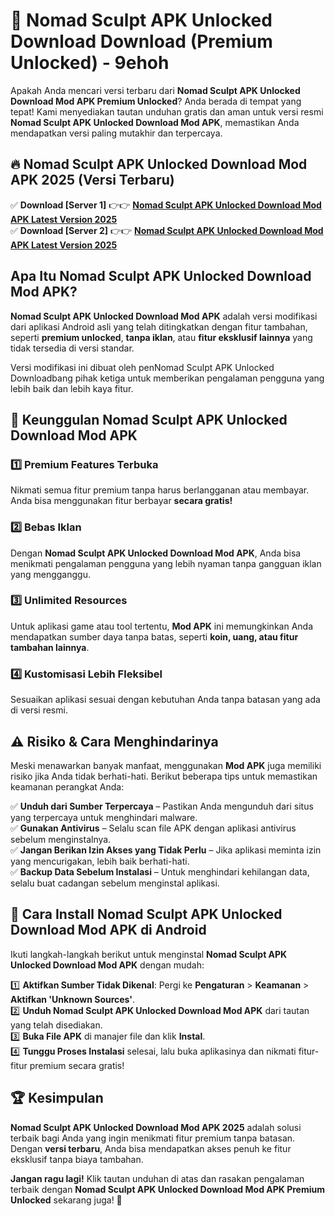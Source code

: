 # 🎯 Nomad Sculpt APK Unlocked Download  Download (Premium Unlocked) -  9ehoh

Apakah Anda mencari versi terbaru dari **Nomad Sculpt APK Unlocked Download Mod APK Premium Unlocked**? Anda berada di tempat yang tepat! Kami menyediakan tautan unduhan gratis dan aman untuk versi resmi **Nomad Sculpt APK Unlocked Download Mod APK**, memastikan Anda mendapatkan versi paling mutakhir dan terpercaya.

## 🔥 Nomad Sculpt APK Unlocked Download Mod APK 2025 (Versi Terbaru)

✅ **Download [Server 1]** 👉👉 [**Nomad Sculpt APK Unlocked Download Mod APK Latest Version 2025**](https://momento.my/?title=Nomad_Sculpt_APK_Unlocked_Download)  
✅ **Download [Server 2]** 👉👉 [**Nomad Sculpt APK Unlocked Download Mod APK Latest Version 2025**](https://momento.my/?title=Nomad_Sculpt_APK_Unlocked_Download)  

## Apa Itu Nomad Sculpt APK Unlocked Download Mod APK?

**Nomad Sculpt APK Unlocked Download Mod APK** adalah versi modifikasi dari aplikasi Android asli yang telah ditingkatkan dengan fitur tambahan, seperti **premium unlocked**, **tanpa iklan**, atau **fitur eksklusif lainnya** yang tidak tersedia di versi standar.

Versi modifikasi ini dibuat oleh penNomad Sculpt APK Unlocked Downloadbang pihak ketiga untuk memberikan pengalaman pengguna yang lebih baik dan lebih kaya fitur.

## 🎯 Keunggulan Nomad Sculpt APK Unlocked Download Mod APK

### 1️⃣ Premium Features Terbuka
Nikmati semua fitur premium tanpa harus berlangganan atau membayar. Anda bisa menggunakan fitur berbayar **secara gratis!**

### 2️⃣ Bebas Iklan
Dengan **Nomad Sculpt APK Unlocked Download Mod APK**, Anda bisa menikmati pengalaman pengguna yang lebih nyaman tanpa gangguan iklan yang mengganggu.

### 3️⃣ Unlimited Resources
Untuk aplikasi game atau tool tertentu, **Mod APK** ini memungkinkan Anda mendapatkan sumber daya tanpa batas, seperti **koin, uang, atau fitur tambahan lainnya**.

### 4️⃣ Kustomisasi Lebih Fleksibel
Sesuaikan aplikasi sesuai dengan kebutuhan Anda tanpa batasan yang ada di versi resmi.

## ⚠️ Risiko & Cara Menghindarinya

Meski menawarkan banyak manfaat, menggunakan **Mod APK** juga memiliki risiko jika Anda tidak berhati-hati. Berikut beberapa tips untuk memastikan keamanan perangkat Anda:

✅ **Unduh dari Sumber Terpercaya** – Pastikan Anda mengunduh dari situs yang terpercaya untuk menghindari malware.  
✅ **Gunakan Antivirus** – Selalu scan file APK dengan aplikasi antivirus sebelum menginstalnya.  
✅ **Jangan Berikan Izin Akses yang Tidak Perlu** – Jika aplikasi meminta izin yang mencurigakan, lebih baik berhati-hati.  
✅ **Backup Data Sebelum Instalasi** – Untuk menghindari kehilangan data, selalu buat cadangan sebelum menginstal aplikasi.

## 📌 Cara Install Nomad Sculpt APK Unlocked Download Mod APK di Android

Ikuti langkah-langkah berikut untuk menginstal **Nomad Sculpt APK Unlocked Download Mod APK** dengan mudah:

1️⃣ **Aktifkan Sumber Tidak Dikenal**: Pergi ke **Pengaturan** > **Keamanan** > **Aktifkan 'Unknown Sources'**.  
2️⃣ **Unduh Nomad Sculpt APK Unlocked Download Mod APK** dari tautan yang telah disediakan.  
3️⃣ **Buka File APK** di manajer file dan klik **Instal**.  
4️⃣ **Tunggu Proses Instalasi** selesai, lalu buka aplikasinya dan nikmati fitur-fitur premium secara gratis!

## 🏆 Kesimpulan

**Nomad Sculpt APK Unlocked Download Mod APK 2025** adalah solusi terbaik bagi Anda yang ingin menikmati fitur premium tanpa batasan. Dengan **versi terbaru**, Anda bisa mendapatkan akses penuh ke fitur eksklusif tanpa biaya tambahan.

**Jangan ragu lagi!** Klik tautan unduhan di atas dan rasakan pengalaman terbaik dengan **Nomad Sculpt APK Unlocked Download Mod APK Premium Unlocked** sekarang juga! 🚀
